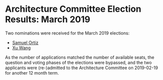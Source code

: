 # Architecture Committee Election Results: March 2019

Two nominations were received for the March 2019 elections:

- [Samuel Ortiz](https://github.com/sameo)
- [Xu Wang](https://github.com/gnawux)

As the number of applications matched the number of available seats, the
question and voting phases of the elections were bypassed, and the two
applicants were (re-)admitted to the Architecture Committee on 2019-02-19
for another 12 month term.
